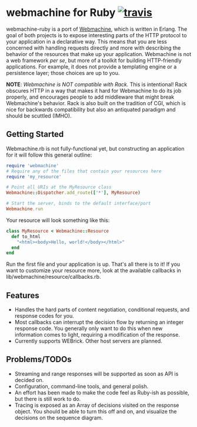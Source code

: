 # webmachine for Ruby [![travis](https://secure.travis-ci.org/seancribbs/webmachine-ruby.png)](http://travis-ci.org/seancribbs/webmachine-ruby)

webmachine-ruby is a port of
[Webmachine](https://github.com/basho/webmachine), which is written in
Erlang.  The goal of both projects is to expose interesting parts of
the HTTP protocol to your application in a declarative way.  This
means that you are less concerned with handling requests directly and
more with describing the behavior of the resources that make up your
application. Webmachine is not a web framework _per se_, but more of a
toolkit for building HTTP-friendly applications. For example, it does
not provide a templating engine or a persistence layer; those choices
are up to you.

**NOTE**: _Webmachine is NOT compatible with Rack._ This is
intentional! Rack obscures HTTP in a way that makes it hard for
Webmachine to do its job properly, and encourages people to add
middleware that might break Webmachine's behavior. Rack is also built
on the tradition of CGI, which is nice for backwards compatibility but
also an antiquated paradigm and should be scuttled (IMHO).

## Getting Started

Webmachine.rb is not fully-functional yet, but constructing an
application for it will follow this general outline:

```ruby
require 'webmachine'
# Require any of the files that contain your resources here
require 'my_resource' 

# Point all URIs at the MyResource class
Webmachine::Dispatcher.add_route(['*'], MyResource)

# Start the server, binds to the default interface/port
Webmachine.run 
```

Your resource will look something like this:

```ruby
class MyResource < Webmachine::Resource
  def to_html
    "<html><body>Hello, world!</body></html>"
  end
end
```

Run the first file and your application is up. That's all there is to
it! If you want to customize your resource more, look at the available
callbacks in lib/webmachine/resource/callbacks.rb.

## Features

* Handles the hard parts of content negotiation, conditional
  requests, and response codes for you.
* Most callbacks can interrupt the decision flow by returning an
  integer response code. You generally only want to do this when new
  information comes to light, requiring a modification of the response.
* Currently supports WEBrick. Other host servers are planned.

## Problems/TODOs

* Streaming and range responses will be supported as soon as API is
  decided on.
* Configuration, command-line tools, and general polish.
* An effort has been made to make the code feel as Ruby-ish as
  possible, but there is still work to do.
* Tracing is exposed as an Array of decisions visited on the response
  object. You should be able to turn this off and on, and visualize
  the decisions on the sequence diagram.
